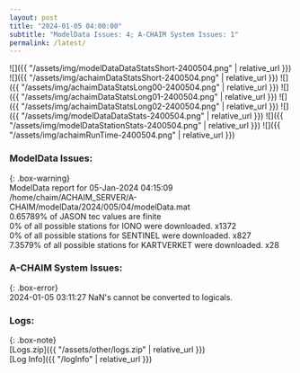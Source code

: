```yaml
---
layout: post
title: "2024-01-05 04:00:00"
subtitle: "ModelData Issues: 4; A-CHAIM System Issues: 1"
permalink: /latest/
---
```


![]({{ "/assets/img/modelDataDataStatsShort-2400504.png" | relative_url }})
![]({{ "/assets/img/achaimDataStatsShort-2400504.png" | relative_url }})
![]({{ "/assets/img/achaimDataStatsLong00-2400504.png" | relative_url }})
![]({{ "/assets/img/achaimDataStatsLong01-2400504.png" | relative_url }})
![]({{ "/assets/img/achaimDataStatsLong02-2400504.png" | relative_url }})
![]({{ "/assets/img/modelDataDataStats-2400504.png" | relative_url }})
![]({{ "/assets/img/modelDataStationStats-2400504.png" | relative_url }})
![]({{ "/assets/img/achaimRunTime-2400504.png" | relative_url }})


### ModelData Issues:  
  
{: .box-warning}  
 ModelData report for 05-Jan-2024 04:15:09   
 /home/chaim/ACHAIM_SERVER/A-CHAIM/modelData/2024/005/04/modelData.mat   
 0.65789% of JASON tec values are finite   
 0% of all possible stations for IONO were downloaded. x1372   
 0% of all possible stations for SENTINEL were downloaded. x827   
 7.3579% of all possible stations for KARTVERKET were downloaded. x28   
  
### A-CHAIM System Issues:  
  
{: .box-error}  
2024-01-05 03:11:27 NaN's cannot be converted to logicals.  

### Logs:  
  
{: .box-note}  
[Logs.zip]({{ "/assets/other/logs.zip" | relative_url }})  
[Log Info]({{ "/logInfo" | relative_url }})  
